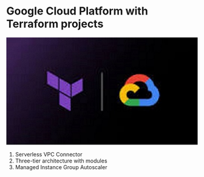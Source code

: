 # Google Cloud Platform with Terraform projects


![img](Terraform_gcp.png)




1. Serverless VPC Connector
2. Three-tier architecture with modules
3. Managed Instance Group Autoscaler
